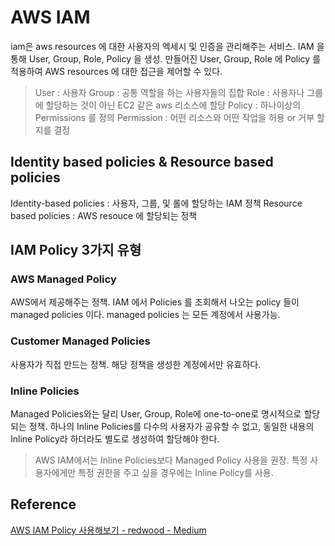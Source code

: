 # AWS IAM
iam은 aws resources 에 대한 사용자의 엑세시 및 인증을 관리해주는 서비스. IAM 을 통해 User, Group, Role, Policy 을 생성.  만들어진 User, Group, Role 에 Policy 를 적용하여 AWS resources 에 대한 접근을 제어할 수 있다.

> User : 사용자
> Group : 공통 역할을 하는 사용자들의 집합
> Role : 사용자나 그룹에 할당하는 것이 아닌 EC2 같은 aws 리소스에 할당
> Policy : 하나이상의 Permissions 를 정의
> Permission : 어떤 리소스와 어떤 작업을 허용 or 거부 할지를 결정

## Identity based policies & Resource based policies

Identity-based policies : 사용자, 그룹, 및 롤에 할당하는 IAM 정책
Resource based policies : AWS resouce 에 할당되는 정책

## IAM Policy 3가지 유형

### AWS Managed Policy

AWS에서 제공해주는 정책. IAM 에서 Policies 를 조회해서 나오는 policy 들이 managed policies 이다.  managed policies 는 모든 계정에서 사용가능.

### Customer Managed Policies

사용자가 직접 만드는 정책. 해당 정책을 생성한 계정에서만 유효하다.

### Inline Policies

Managed Policies와는 달리 User, Group, Role에 one-to-one로 명시적으로 할당되는 정책. 하나의 Inline Policies를 다수의 사용자가 공유할 수 없고, 동일한 내용의 Inline Policy라 하더라도 별도로 생성하여 할당해야 한다.

> AWS IAM에서는 Inline Policies보다 Managed Policy 사용을 권장.
> 특정 사용자에게만 특정 권한을 주고 싶을 경우에는 Inline Policy를 사용.

## Reference
[AWS IAM Policy 사용해보기 - redwood - Medium](https://medium.com/@labcloud/aws-iam-policy-%EC%82%AC%EC%9A%A9%ED%95%B4%EB%B3%B4%EA%B8%B0-ca93cb6c868)

